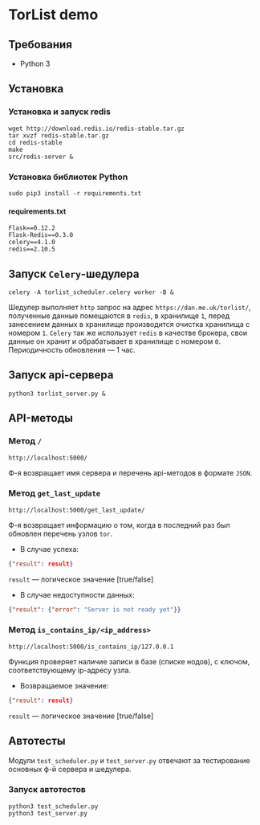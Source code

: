 # TorList demo
## Требования
* Python 3
## Установка
### Установка и запуск redis
```
wget http://download.redis.io/redis-stable.tar.gz
tar xvzf redis-stable.tar.gz
cd redis-stable
make
src/redis-server &
```
### Установка библиотек Python
```
sudo pip3 install -r requirements.txt
```
#### requirements.txt
```
Flask==0.12.2
Flask-Redis==0.3.0
celery==4.1.0
redis==2.10.5
```
## Запуск `Celery`-шедулера
```
celery -A torlist_scheduler.celery worker -B &
```
Шедулер выполняет `http` запрос на адрес `https://dan.me.uk/torlist/`, полученные данные помещаются в `redis`, в хранилище `1`, перед занесением данных в хранилище производится очистка хранилища с номером `1`. `Celery` так же использует `redis` в качестве брокера, свои данные он хранит и обрабатывает в хранилище с номером `0`. Периодичность обновления — 1 час.
## Запуск api-сервера
```
python3 torlist_server.py &
```
## API-методы
### Метод `/`
```
http://localhost:5000/
```
Ф-я возвращает имя сервера и перечень api-методов в формате `JSON`.
### Метод `get_last_update`
```
http://localhost:5000/get_last_update/
```
Ф-я возвращает информацию о том, когда в последний раз был обновлен перечень узлов `tor`.
* В случае успеха:
```JSON
{"result": result}
```
`result` — логическое значение [true/false]
* В случае недоступности данных:
```JSON
{"result": {"error": "Server is not ready yet"}}
```
### Метод `is_contains_ip/<ip_address>`
```
http://localhost:5000/is_contains_ip/127.0.0.1
```
Функция проверяет наличие записи в базе (списке нодов), с ключом, соответствующему ip-адресу узла.
* Возвращаемое значение:
```JSON
{"result": result}
```
`result` — логическое значение [true/false]
## Автотесты
Модули `test_scheduler.py` и `test_server.py` отвечают за тестирование основных ф-й сервера и шедулера.
### Запуск автотестов
```
python3 test_scheduler.py
python3 test_server.py
```